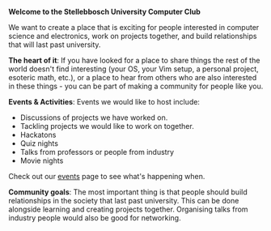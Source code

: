 **Welcome to the Stellebbosch University Computer Club**

We want to create a place that is exciting for people interested in computer
science and electronics, work on projects together, and build relationships that
will last past university.

__The heart of it__: If you have looked for a place to share things the rest of
the world doesn't find interesting (your OS, your Vim setup, a personal project,
esoteric math, etc.), or a place to hear from others who are also interested in
these things - you can be part of making a community for people like you.

__Events & Activities__: Events we would like to host include:
* Discussions of projects we have worked on.
* Tackling projects we would like to work on together.
* Hackatons
* Quiz nights
* Talks from professors or people from industry
* Movie nights

Check out our [events](/events/) page to see what's happening when.

__Community goals__: The most important thing is that people should build
relationships in the society that last past university. This can be done
alongside learning and creating projects together. Organising talks from
industry people would also be good for networking.
